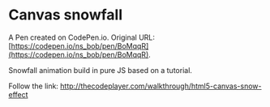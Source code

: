 # Canvas snowfall 

A Pen created on CodePen.io. Original URL: [https://codepen.io/ns_bob/pen/BoMqqR](https://codepen.io/ns_bob/pen/BoMqqR).

Snowfall animation build in pure JS based on a tutorial.

Follow the link: 
http://thecodeplayer.com/walkthrough/html5-canvas-snow-effect
